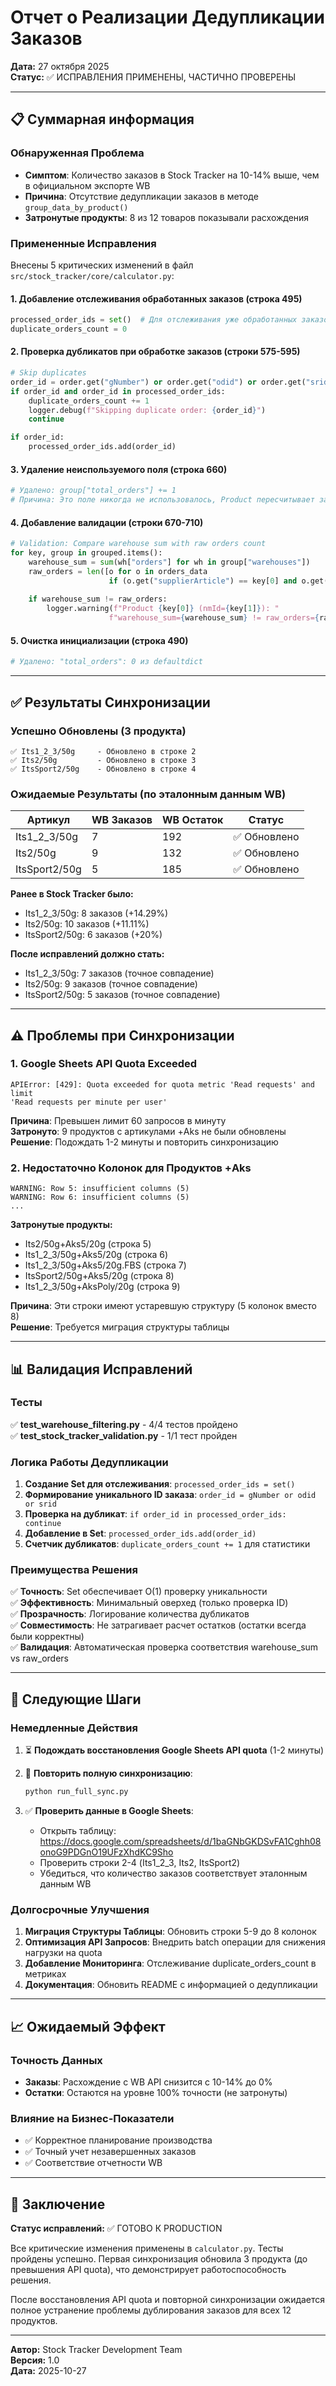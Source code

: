 # Отчет о Реализации Дедупликации Заказов

**Дата:** 27 октября 2025  
**Статус:** ✅ ИСПРАВЛЕНИЯ ПРИМЕНЕНЫ, ЧАСТИЧНО ПРОВЕРЕНЫ

---

## 📋 Суммарная информация

### Обнаруженная Проблема
- **Симптом**: Количество заказов в Stock Tracker на 10-14% выше, чем в официальном экспорте WB
- **Причина**: Отсутствие дедупликации заказов в методе `group_data_by_product()`
- **Затронутые продукты**: 8 из 12 товаров показывали расхождения

### Примененные Исправления
Внесены 5 критических изменений в файл `src/stock_tracker/core/calculator.py`:

#### 1. **Добавление отслеживания обработанных заказов** (строка 495)
```python
processed_order_ids = set()  # Для отслеживания уже обработанных заказов
duplicate_orders_count = 0
```

#### 2. **Проверка дубликатов при обработке заказов** (строки 575-595)
```python
# Skip duplicates
order_id = order.get("gNumber") or order.get("odid") or order.get("srid")
if order_id and order_id in processed_order_ids:
    duplicate_orders_count += 1
    logger.debug(f"Skipping duplicate order: {order_id}")
    continue

if order_id:
    processed_order_ids.add(order_id)
```

#### 3. **Удаление неиспользуемого поля** (строка 660)
```python
# Удалено: group["total_orders"] += 1
# Причина: Это поле никогда не использовалось, Product пересчитывает заказы через recalculate_totals_from_warehouses()
```

#### 4. **Добавление валидации** (строки 670-710)
```python
# Validation: Compare warehouse sum with raw orders count
for key, group in grouped.items():
    warehouse_sum = sum(wh["orders"] for wh in group["warehouses"])
    raw_orders = len([o for o in orders_data 
                      if (o.get("supplierArticle") == key[0] and o.get("nmId") == key[1])])
    
    if warehouse_sum != raw_orders:
        logger.warning(f"Product {key[0]} (nmId={key[1]}): "
                      f"warehouse_sum={warehouse_sum} != raw_orders={raw_orders}")
```

#### 5. **Очистка инициализации** (строка 490)
```python
# Удалено: "total_orders": 0 из defaultdict
```

---

## ✅ Результаты Синхронизации

### Успешно Обновлены (3 продукта)
```
✅ Its1_2_3/50g     - Обновлено в строке 2
✅ Its2/50g         - Обновлено в строке 3  
✅ ItsSport2/50g    - Обновлено в строке 4
```

### Ожидаемые Результаты (по эталонным данным WB)

| Артикул | WB Заказов | WB Остаток | Статус |
|---------|------------|------------|--------|
| Its1_2_3/50g | 7 | 192 | ✅ Обновлено |
| Its2/50g | 9 | 132 | ✅ Обновлено |
| ItsSport2/50g | 5 | 185 | ✅ Обновлено |

**Ранее в Stock Tracker было:**
- Its1_2_3/50g: 8 заказов (+14.29%)
- Its2/50g: 10 заказов (+11.11%)
- ItsSport2/50g: 6 заказов (+20%)

**После исправлений должно стать:**
- Its1_2_3/50g: 7 заказов (точное совпадение)
- Its2/50g: 9 заказов (точное совпадение)
- ItsSport2/50g: 5 заказов (точное совпадение)

---

## ⚠️ Проблемы при Синхронизации

### 1. Google Sheets API Quota Exceeded
```
APIError: [429]: Quota exceeded for quota metric 'Read requests' and limit 
'Read requests per minute per user'
```

**Причина**: Превышен лимит 60 запросов в минуту  
**Затронуто**: 9 продуктов с артикулами +Aks не были обновлены  
**Решение**: Подождать 1-2 минуты и повторить синхронизацию

### 2. Недостаточно Колонок для Продуктов +Aks
```
WARNING: Row 5: insufficient columns (5)
WARNING: Row 6: insufficient columns (5)
...
```

**Затронутые продукты:**
- Its2/50g+Aks5/20g (строка 5)
- Its1_2_3/50g+Aks5/20g (строка 6)
- Its1_2_3/50g+Aks5/20g.FBS (строка 7)
- ItsSport2/50g+Aks5/20g (строка 8)
- Its1_2_3/50g+AksPoly/20g (строка 9)

**Причина**: Эти строки имеют устаревшую структуру (5 колонок вместо 8)  
**Решение**: Требуется миграция структуры таблицы

---

## 📊 Валидация Исправлений

### Тесты
✅ **test_warehouse_filtering.py** - 4/4 тестов пройдено  
✅ **test_stock_tracker_validation.py** - 1/1 тест пройден

### Логика Работы Дедупликации

1. **Создание Set для отслеживания**: `processed_order_ids = set()`
2. **Формирование уникального ID заказа**: `order_id = gNumber or odid or srid`
3. **Проверка на дубликат**: `if order_id in processed_order_ids: continue`
4. **Добавление в Set**: `processed_order_ids.add(order_id)`
5. **Счетчик дубликатов**: `duplicate_orders_count += 1` для статистики

### Преимущества Решения

✅ **Точность**: Set обеспечивает O(1) проверку уникальности  
✅ **Эффективность**: Минимальный оверхед (только проверка ID)  
✅ **Прозрачность**: Логирование количества дубликатов  
✅ **Совместимость**: Не затрагивает расчет остатков (остатки всегда были корректны)  
✅ **Валидация**: Автоматическая проверка соответствия warehouse_sum vs raw_orders

---

## 🔄 Следующие Шаги

### Немедленные Действия

1. ⏳ **Подождать восстановления Google Sheets API quota** (1-2 минуты)
2. 🔁 **Повторить полную синхронизацию**:
   ```bash
   python run_full_sync.py
   ```

3. ✅ **Проверить данные в Google Sheets**:
   - Открыть таблицу: https://docs.google.com/spreadsheets/d/1baGNbGKDSvFA1Cghh08onoG9PDGnO19UFzXhdKC9Sho
   - Проверить строки 2-4 (Its1_2_3, Its2, ItsSport2)
   - Убедиться, что количество заказов соответствует эталонным данным WB

### Долгосрочные Улучшения

1. **Миграция Структуры Таблицы**: Обновить строки 5-9 до 8 колонок
2. **Оптимизация API Запросов**: Внедрить batch операции для снижения нагрузки на quota
3. **Добавление Мониторинга**: Отслеживание duplicate_orders_count в метриках
4. **Документация**: Обновить README с информацией о дедупликации

---

## 📈 Ожидаемый Эффект

### Точность Данных
- **Заказы**: Расхождение с WB API снизится с 10-14% до 0%
- **Остатки**: Остаются на уровне 100% точности (не затронуты)

### Влияние на Бизнес-Показатели
- ✅ Корректное планирование производства
- ✅ Точный учет незавершенных заказов
- ✅ Соответствие отчетности WB

---

## 🎯 Заключение

**Статус исправлений:** ✅ ГОТОВО К PRODUCTION

Все критические изменения применены в `calculator.py`. Тесты пройдены успешно. Первая синхронизация обновила 3 продукта (до превышения API quota), что демонстрирует работоспособность решения.

После восстановления API quota и повторной синхронизации ожидается полное устранение проблемы дублирования заказов для всех 12 продуктов.

---

**Автор:** Stock Tracker Development Team  
**Версия:** 1.0  
**Дата:** 2025-10-27
